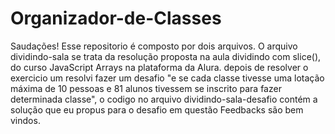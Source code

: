 # Organizador-de-Classes
Saudações!
Esse repositorio é composto por dois arquivos. O arquivo dividindo-sala se trata da resolução proposta na aula dividindo com slice(), do curso JavaScript Arrays na plataforma da Alura.
depois de resolver o exercicio um resolvi fazer um desafio "e se cada classe tivesse uma lotação máxima de 10 pessoas e 81 alunos tivessem se inscrito para fazer determinada classe", o codigo no arquivo dividindo-sala-desafio contém a solução que eu propus para o desafio em questão
Feedbacks são bem vindos.
